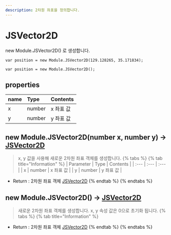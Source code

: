 ```yaml
---
description: 2차원 좌표을 정의합니다.  
---
```


# JSVector2D
new Module.JSVector2D() 로 생성합니다.

```text
var position = new Module.JSVector2D(129.128265, 35.171834);
```
```text
var position = new Module.JSVector2D();
```

## properties
| name | Type | Contents |
| :--- | :--- | :--- |
| x | number | x 좌표 값 |
| y | number | y 좌표 값 |

## new Module.JSVector2D\(number x, number y\) → [JSVector2D](jsvector2d.md)
> x, y 값을 사용해 새로운 2차원 좌표 객체를 생성합니다.
{% tabs %}
{% tab title="Information" %}
| Parameter | Type | Contents |
| :--- | :--- | :--- |
| x | number | x 좌표 값 |
| y | number | y 좌표 값 |
* Return : 2차원 좌표 객체 [JSVector2D](jsvector2d.md)
{% endtab %}
{% endtabs %}

## new Module.JSVector2D\(\) → [JSVector2D](jsvector2d.md)
> 새로운 2차원 좌표 객체를 생성합니다.
> x, y 속성 값은 0으로 초기화 됩니다.
{% tabs %}
{% tab title="Information" %}
* Return : 2차원 좌표 객체 [JSVector2D](jsvector2d.md)
{% endtab %}
{% endtabs %}